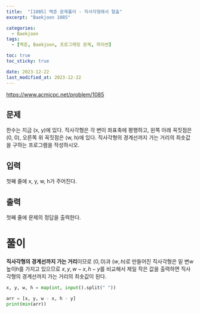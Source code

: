 ```yaml
---
title:  "[1085] 백준 문제풀이 - 직사각형에서 탈출"
excerpt: "Baekjoon 1085"

categories:
  - Baekjoon
tags:
  - [백준, Baekjoon, 프로그래밍 문제, 파이썬]

toc: true
toc_sticky: true

date: 2023-12-22
last_modified_at: 2023-12-22
---
```


https://www.acmicpc.net/problem/1085

## 문제
한수는 지금 (x, y)에 있다. 직사각형은 각 변이 좌표축에 평행하고, 왼쪽 아래 꼭짓점은 (0, 0), 오른쪽 위 꼭짓점은 (w, h)에 있다. 직사각형의 경계선까지 가는 거리의 최솟값을 구하는 프로그램을 작성하시오.

## 입력
첫째 줄에 x, y, w, h가 주어진다.

## 출력
첫째 줄에 문제의 정답을 출력한다.

# 풀이
**직사각형의 경계선까지 가는 거리**이므로 $(0, 0)$과 $(w, h)$로 만들어진 직사각형은 밑 변$w$ 높이$h$를 가지고 있으므로 $x, y, w-x, h-y$를 비교해서 제일 작은 값을 출력하면 직사각형의 경계선까지 가는 거리의 최솟값이 된다.

```py
x, y, w, h = map(int, input().split(" "))

arr = [x, y, w - x, h - y]
print(min(arr))
```
